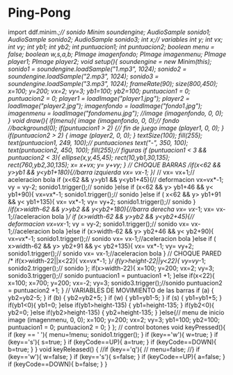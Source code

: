 # Ping-Pong
import ddf.minim.*;// sonido
Minim soundengine;
AudioSample sonido1;
AudioSample sonido2;
AudioSample sonido3;
int x;//              variables
int y;
int vx;
int vy;
int yb1;
int yb2;
int puntuacion1;
int puntuacion2;
boolean menu = false;
boolean w,s,a,b;
PImage imagenfondo;
PImage imagenmenu;
PImage player1;
PImage player2;
void setup(){
  soundengine = new Minim(this);
sonido1 = soundengine.loadSample("1.mp3", 1024);
sonido2 = soundengine.loadSample("2.mp3", 1024);
sonido3 = soundengine.loadSample("3.mp3", 1024);
  frameRate(90);
  size(800,450);
  x=100;
  y=200;
  vx=2;
  vy=3;
  yb1=100;
  yb2=100;
  puntuacion1 = 0;
  puntuacion2 = 0;
  player1 = loadImage("player1.jpg");
  player2 = loadImage("player2.jpg");
  imagenfondo = loadImage("fondo1.jpg");
  imagenmenu = loadImage("fondomenu.jpg");
  //image (imagenfondo, 0, 0);
}
void draw(){
  if(menu){
  image (imagenfondo, 0, 0);//  fondo
    //background(0);
    if(puntuacion1 > 2) {//    fin de juego
      image (player1, 0, 0);
    }
    if(puntuacion2 > 2) {
      image (player2, 0, 0);
    }
    textSize(100);
    fill(255);
    text(puntuacion1, 249, 100);// puntuaciones
    text("-", 350, 100);
    text(puntuacion2, 450, 100);
    fill(255);//                  figuras
    if (puntuacion1 < 3 && puntuacion2 < 3){
    ellipse(x,y,45,45);
    rect(10,yb1,30,135);
    rect(760,yb2,30,135);
  x= x+vx;
  y= y+vy;
    }
  //                                CHOQUE BARRAS
  /*if(x<62 && y>yb1 && y<yb1+180){//barra izquierda
    vx= vx*-1;
    }*/
   // vx= vx+1;//                  aceleracion bola
  if (x<62 && y>yb1 && y<yb1+45){//  deformacion 
    vx=vx*-1;
    vy = vy-2;
    sonido1.trigger();// sonido
  }else if (x<62 && y> yb1+46 && y< yb1+90){ 
    vx=vx*-1;
    sonido1.trigger();// sonido
  }else if ( x<62 && y> yb1+91 && y< yb1+135){
    vx= vx*-1;
    vy= vy+2;
    sonido1.trigger();// sonido
  }
  /*if(x>width-62 && y>yb2 && y<yb2+180){//barra derecha
    vx= vx*-1;
    vx= vx-1;//aceleracion bola
  }*/
  if (x>width-62 && y>yb2 && y<yb2+45){//  deformacion 
    vx=vx*-1;
    vy = vy-2;
    sonido1.trigger();// sonido
    vx= vx-1;//aceleracion bola
  }else if (x>width-62 && y> yb2+46 && y< yb2+90){ 
    vx=vx*-1;
    sonido1.trigger();// sonido
    vx= vx-1;//aceleracion bola
  }else if ( x>width-62 && y> yb2+91 && y< yb2+135){
    vx= vx*-1;
    vy= vy+2;
    sonido1.trigger();// sonido
    vx= vx-1;//aceleracion bola
  }
  //                                CHOQUE PARED
 /* if(x>width-22||x<22){
    vx=vx*-1;
  }*/
  if(y>height-22||y<22){
    vy=vy*-1;
    sonido2.trigger();// sonido
    };
    if(x>width-22){
       x=100;
       y=200;
       vx=2;
       vy=3;
       sonido3.trigger();// sonido
       puntuacion1 = puntuacion1 +1;
    }else if(x<22){
      x=100;
      x=700;
      y=200;
      vx=-2;
      vy=3;
      sonido3.trigger();//sonido
      puntuacion2 = puntuacion2 +1;
    }
  //                             VARIABLES DE MOVIMIENTO de las barras
  if (a) {
    yb2=yb2-5;
  }
  if (b) {
    yb2=yb2+5;
  }
  if (w) {
    yb1=yb1-5;
  }
  if (s) {
    yb1=yb1+5;
  }
  if(yb1<0){
  yb1=0;
  }else if(yb1>height-135) {
  yb1=height-135;
  }
  if(yb2<0){
  yb2=0;
  }else if(yb2>height-135) {
  yb2=height-135;
  }
  }else{//                       menu de inicio
    image (imagenmenu, 0, 0);
      x=100;
  y=200;
  vx=2;
  vy=3;
  yb1=100;
  yb2=100;
  puntuacion1 = 0;
  puntuacion2 = 0;
  }
};
//                               control botones
void keyPressed(){
  if (key == ' '){
   menu=!menu;
   sonido1.trigger();
  }
  if (key=='w'){
    w=true;
  }
  if (key=='s'){
    s=true;
  }
  if (keyCode==UP){
    a=true;
  }
  if (keyCode==DOWN){
    b=true;
  }
}
void keyReleased() {
  //if (key=='q'){
   // menu=false;
  //}
  if (key=='w'){
    w=false;
  }
  if (key=='s'){
    s=false;
  }
   if (keyCode==UP){
    a=false;
  }
  if (keyCode==DOWN){
    b=false;
  }
}
